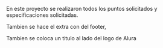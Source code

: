 En este proyecto se realizaron todos los puntos solicitados y especificaciones solicitadas.

Tambien se hace el extra con del footer,

Tambien se coloca un titulo al lado del logo de Alura
